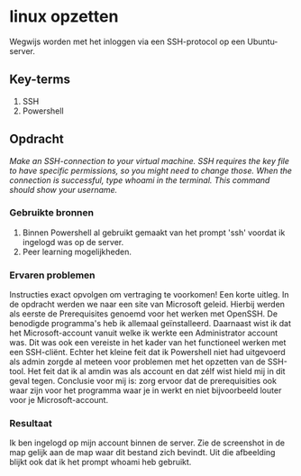 # linux opzetten
Wegwijs worden met het inloggen via een SSH-protocol op een Ubuntu-server. 

## Key-terms
1. SSH 
2. Powershell


## Opdracht 
*Make an SSH-connection to your virtual machine. SSH requires the key file to have specific permissions, so you might need to change those.
When the connection is successful, type whoami in the terminal. This command should show your username.*
### Gebruikte bronnen
1. Binnen Powershell al gebruikt gemaakt van het prompt 'ssh' voordat ik ingelogd was op de server. 
2. Peer learning mogelijkheden. 

### Ervaren problemen
Instructies exact opvolgen om vertraging te voorkomen! Een korte uitleg. In de opdracht werden we naar een site van Microsoft geleid. Hierbij werden als eerste de Prerequisites genoemd voor het werken met OpenSSH. De benodigde programma's heb ik allemaal geïnstalleerd. Daarnaast wist ik dat het Microsoft-account vanuit welke ik werkte een Administrator account was. Dit was ook een vereiste in het kader van het functioneel werken met een SSH-cliënt. Echter het kleine feit dat ik Powershell niet had uitgevoerd als admin zorgde al meteen voor problemen met het opzetten van de SSH-tool. Het feit dat ik al amdin was als account en dat zélf wist hield mij in dit geval tegen. Conclusie voor mij is: zorg ervoor dat de prerequisities ook waar zijn voor het programma waar je in werkt en niet bijvoorbeeld louter voor je Microsoft-account. 
### Resultaat
Ik ben ingelogd op mijn account binnen de server. Zie de screenshot in de map gelijk aan de map waar dit bestand zich bevindt. Uit die afbeelding blijkt ook dat ik het prompt whoami heb gebruikt. 
